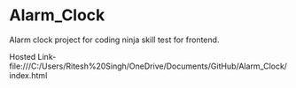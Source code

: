 # Alarm_Clock
Alarm clock project for coding ninja skill test for frontend.

Hosted Link-file:///C:/Users/Ritesh%20Singh/OneDrive/Documents/GitHub/Alarm_Clock/index.html
